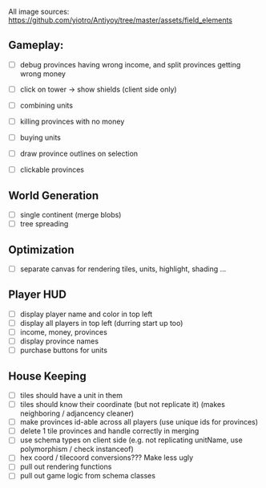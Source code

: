 All image sources: https://github.com/yiotro/Antiyoy/tree/master/assets/field_elements

## Gameplay:

- [ ] debug provinces having wrong income, and split provinces getting wrong money
- [ ] click on tower -> show shields (client side only)
- [ ] combining units
- [ ] killing provinces with no money

- [ ] buying units
- [ ] draw province outlines on selection
- [ ] clickable provinces

## World Generation

- [ ] single continent (merge blobs)
- [ ] tree spreading

## Optimization

- [ ] separate canvas for rendering tiles, units, highlight, shading ...

## Player HUD

- [ ] display player name and color in top left
- [ ] display all players in top left (durring start up too)
- [ ] income, money, provinces
- [ ] display province names
- [ ] purchase buttons for units

## House Keeping

- [ ] tiles should have a unit in them
- [ ] tiles should know their coordinate (but not replicate it) (makes neighboring / adjancency cleaner)
- [ ] make provinces id-able across all players (use unique ids for provinces)
- [ ] delete 1 tile provinces and handle correctly in merging
- [ ] use schema types on client side (e.g. not replicating unitName, use polymorphism / check instanceof)
- [ ] hex coord / tilecoord conversions??? Make less ugly
- [ ] pull out rendering functions
- [ ] pull out game logic from schema classes

